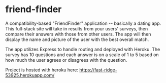 # friend-finder

A compatibility-based "FriendFinder" application -- basically a dating app. This full-stack site will take in results from your users' surveys, then compare their answers with those from other users. The app will then display the name and picture of the user with the best overall match.

The app utilizes Express to handle routing and deployed with Heroku. The survey has 10 questions and each answer is on a scale of 1 to 5 based on how much the user agrees or disagrees with the question.

Project is hosted with heroku here: https://fast-ridge-53925.herokuapp.com/